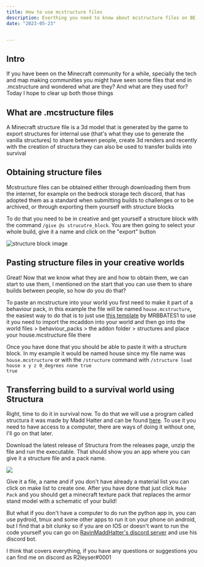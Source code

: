 ```yaml
---
title: How to use mcstructure files
description: Everthing you need to know about mcstructure files on BE
date: "2023-05-23"


---
```


## Intro

If you have been on the Minecraft community for a while, specially the tech and map making communities you might have seen some files that end in .mcstructure and wondered what are they? And what are they used for? Today I hope to clear up both those things

## What are .mcstructure files

A Minecraft structure file is a 3d model that is generated by the game to export structures for internal use (that's what they use to generate the vanilla structures) to share between people, create 3d renders and recently with the creation of structura they can also be used to transfer builds into survival

## Obtaining structure files

Mcstructure files can be obtained either through downloading them from the internet, for example on the bedrock storage tech discord, that has adopted them as a standard when submitting builds to challenges or to be archived, or through exporting them yourself with structure blocks    

To do that you need to be in creative and get yourself a structure block with the command <code>/give @s strucutre_block</code>. You are then going to select your whole build, give it a name and click on the "export" button

![structure block image](https://cdn.discordapp.com/attachments/523978560793477120/1110665255509557349/image.png)

## Pasting structure files in your creative worlds

Great! Now that we know what they are and how to obtain them, we can start to use them, I mentioned on the start that you can use them to share builds between people, so how do you do that? 

To paste an mcstructure into your world you first need to make it part of a behaviour pack, in this example the file will be named <code>house.mcstructure</code>, the easiest way to do that is to just use <a href="https://github.com/MRBBATES1/StructureImports/raw/main/StructureImports.mcaddon">this template</a> by MRBBATES1 to use it you need to import the mcaddon into your world and then go into the world files > behaviour_packs > the addon folder > structures and place your house.mcstructure file there

Once you have done that you should be able to paste it with a structure block. In my example it would be named <span class="gradient-text">house</span> since my file name was <code>house.mcstructure</code> or with the <code>/structure</code> command with <code>/structure load house x y z 0_degrees none true true</code>

## Transferring build to a survival world using Structura

Right, time to do it in survival now. To do that we will use a program called <span class="gradient-text">structura</span> it was made by Madd Hatter and can be found <a href="https://github.com/RavinMaddHatter/Structura/releases/">here</a>. To use it you need to have access to a computer, there are ways of doing it without one, I'll go on that later.

Download the latest release of Structura from the releases page, unzip the file and run the executable. That should show you an app where you can give it a structure file and a pack name.

![](https://cdn.discordapp.com/attachments/523978560793477120/1110675328084475934/image.png)

Give it a file, a name and if you don't have already a material list you can click on make list to create one. After you have done that just click <code>Make Pack</code> and you should get a minecraft texture pack that replaces the armor stand model with a schematic of your build!

But what if you don't have a computer to do run the python app in, you can use pydroid, tmux and some other apps to run it on your phone on android, but I find that a bit clunky so if you are on IOS or doesn't want to run the code yourself you can go on <a href="https://discord.com/invite/M7MHtUab2r">RavinMaddHatter's discord server</a> and use his discord bot.

I think that covers everything, if you have any questions or suggestions you can find me on discord as <span class="gradient-text">R2leyser#0001</span> 
